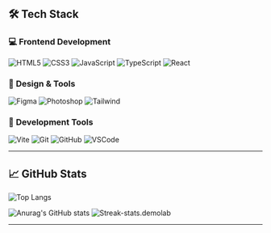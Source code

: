 

## 🛠️ Tech Stack

### 💻 **Frontend Development**

<p align="left"> <img src="https://img.shields.io/badge/HTML5-E34F26?style=for-the-badge&logo=html5&logoColor=white" alt="HTML5"/> <img src="https://img.shields.io/badge/CSS3-1572B6?style=for-the-badge&logo=css3&logoColor=white" alt="CSS3"/> <img src="https://img.shields.io/badge/JavaScript-F7DF1E?style=for-the-badge&logo=javascript&logoColor=black" alt="JavaScript"/> <img src="https://img.shields.io/badge/TypeScript-007ACC?style=for-the-badge&logo=typescript&logoColor=white" alt="TypeScript"/> <img src="https://img.shields.io/badge/React-20232A?style=for-the-badge&logo=react&logoColor=61DAFB" alt="React"/> </p>

### 🎨 **Design & Tools**

<p align="left"> <img src="https://img.shields.io/badge/Figma-F24E1E?style=for-the-badge&logo=figma&logoColor=white" alt="Figma"/> <img src="https://img.shields.io/badge/Adobe%20Photoshop-31A8FF?style=for-the-badge&logo=adobephotoshop&logoColor=white" alt="Photoshop"/> <img src="https://img.shields.io/badge/Tailwind_CSS-38B2AC?style=for-the-badge&logo=tailwind-css&logoColor=white" alt="Tailwind"/> </p>

### 🔧 **Development Tools**

<p align="left"> <img src="https://img.shields.io/badge/Vite-B73BFE?style=for-the-badge&logo=vite&logoColor=FFD62E" alt="Vite"/> <img src="https://img.shields.io/badge/Git-F05032?style=for-the-badge&logo=git&logoColor=white" alt="Git"/> <img src="https://img.shields.io/badge/GitHub-100000?style=for-the-badge&logo=github&logoColor=white" alt="GitHub"/> <img src="https://img.shields.io/badge/VS_Code-0078D4?style=for-the-badge&logo=visual%20studio%20code&logoColor=white" alt="VSCode"/> </p>

----------

## 📈 GitHub Stats

<div class="flex flex-row">

![Top Langs](https://github-readme-stats.vercel.app/api/top-langs/?username=Lesyalys&layout=compact&theme=omni)

![Anurag's GitHub stats](https://github-readme-stats.vercel.app/api?username=Lesyalys&show_icons=true&theme=omni&hide_border=true&show_rank=false&rank_icon=github)
![Streak-stats.demolab](https://streak-stats.demolab.com/?user=Lesyalys&theme=radical&hide_border=true)

</div>

----------

    
